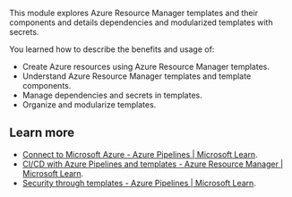 This module explores Azure Resource Manager templates and their components and details dependencies and modularized templates with secrets.

You learned how to describe the benefits and usage of:

 -  Create Azure resources using Azure Resource Manager templates.
 -  Understand Azure Resource Manager templates and template components.
 -  Manage dependencies and secrets in templates.
 -  Organize and modularize templates.

## Learn more

 -  [Connect to Microsoft Azure - Azure Pipelines \| Microsoft Learn](/azure/devops/pipelines/library/connect-to-azure).
 -  [CI/CD with Azure Pipelines and templates - Azure Resource Manager \| Microsoft Learn](/azure/azure-resource-manager/templates/add-template-to-azure-pipelines).
 -  [Security through templates - Azure Pipelines \| Microsoft Learn](/azure/devops/pipelines/security/templates).
